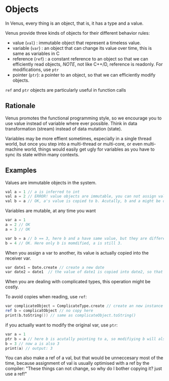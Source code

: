 # Objects

In Venus, every thing is an object, that is, it has a type and a value.

Venus provide three kinds of objects for their different behavior rules:

- value (`val`) : immutable object that represent a timeless value. 
- variable (`var`) : an object that can change its value over time, this is same as variables in C
- reference (`ref`) : a constant reference to an object so that we can efficiently read objects, *NOTE*, not like C++/D, reference is readonly. For modifications, use `ptr`
- pointer (`ptr`): a pointer to an object, so that we can efficiently modify objects.

`ref` and `ptr` objects are particularly useful in function calls


## Rationale
Venus promotes the functional programming style, so we encourage you to use value instead of variable where ever possible. Think in data transformation (stream) instead of data mutation (state).

Variables may be more effient sometimes, especially in a single thread world, but once you step into a multi-thread or multi-core, or even multi-machine world, things would easily get ugly for variables as you have to sync its state within many contexts.

## Examples

Values are immutable objects in the system.
```d
val a = 1 // a is inferred to int
val a = 2 // ERROR! value objects are immutable, you can not assign value to it
val b = a // OK, a's value is copied to b. Acutally, b and a might be optimized to be the same memory block.
```

Variables are mutable, at any time you want

```d
var a = 1 
a = 2 // OK
a = 3 // OK

var b = a // b == 3, here b and a have same value, but they are different.
b = 4 // OK. Here only b is momdified, a is still 3.
```
When you assign a var to another, its value is actually copied into the receiver var.

```d
var date1 = Date.create // create a new date
var date2 = date1  // the value of date1 is copied into date2, so that modifying date2 would not affect date1
```
When you are dealing with complicated types, this operation might be costly.

To avoid copies when reading, use `ref`: 

```d
var complicateObject = ComplicateType.create // create an new instance of 
ref b = complicatObject // no copy here
print(b.toString()) // same as complicateObject.toString()
```

if you actually want to modify the original var, use `ptr`:

```d
var a = 1
ptr b = a // here b is acutally pointing to a, so modifiying b will also change a
b = 3 // now a is also 3
print(a) // output: 3
```

You can also make a ref of a val, but that would be unneccesary most of the time,
because assignment of val is usually optimised with a ref by the compiler:
"These things can not change, so why do I bother copying it? just use a ref!"

